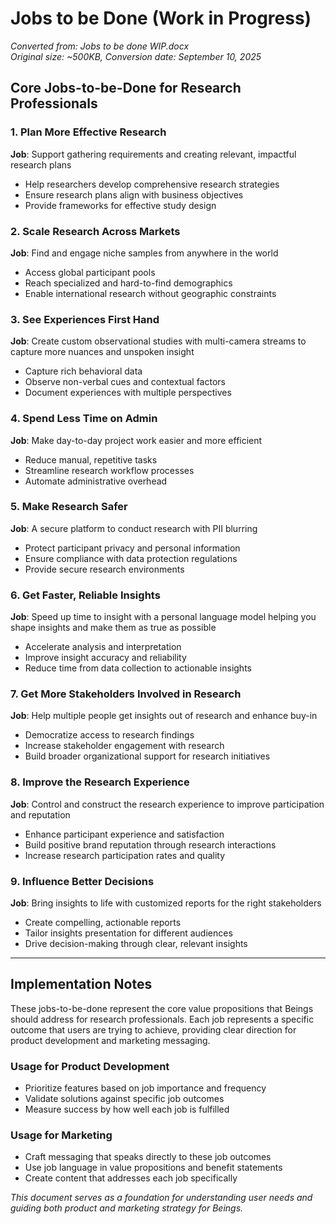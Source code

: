 # Jobs to be Done (Work in Progress)

*Converted from: Jobs to be done WIP.docx*  
*Original size: ~500KB, Conversion date: September 10, 2025*

## Core Jobs-to-be-Done for Research Professionals

### 1. Plan More Effective Research
**Job**: Support gathering requirements and creating relevant, impactful research plans
- Help researchers develop comprehensive research strategies
- Ensure research plans align with business objectives
- Provide frameworks for effective study design

### 2. Scale Research Across Markets
**Job**: Find and engage niche samples from anywhere in the world
- Access global participant pools
- Reach specialized and hard-to-find demographics
- Enable international research without geographic constraints

### 3. See Experiences First Hand
**Job**: Create custom observational studies with multi-camera streams to capture more nuances and unspoken insight
- Capture rich behavioral data
- Observe non-verbal cues and contextual factors
- Document experiences with multiple perspectives

### 4. Spend Less Time on Admin
**Job**: Make day-to-day project work easier and more efficient
- Reduce manual, repetitive tasks
- Streamline research workflow processes
- Automate administrative overhead

### 5. Make Research Safer
**Job**: A secure platform to conduct research with PII blurring
- Protect participant privacy and personal information
- Ensure compliance with data protection regulations
- Provide secure research environments

### 6. Get Faster, Reliable Insights
**Job**: Speed up time to insight with a personal language model helping you shape insights and make them as true as possible
- Accelerate analysis and interpretation
- Improve insight accuracy and reliability
- Reduce time from data collection to actionable insights

### 7. Get More Stakeholders Involved in Research
**Job**: Help multiple people get insights out of research and enhance buy-in
- Democratize access to research findings
- Increase stakeholder engagement with research
- Build broader organizational support for research initiatives

### 8. Improve the Research Experience
**Job**: Control and construct the research experience to improve participation and reputation
- Enhance participant experience and satisfaction
- Build positive brand reputation through research interactions
- Increase research participation rates and quality

### 9. Influence Better Decisions
**Job**: Bring insights to life with customized reports for the right stakeholders
- Create compelling, actionable reports
- Tailor insights presentation for different audiences
- Drive decision-making through clear, relevant insights

---

## Implementation Notes

These jobs-to-be-done represent the core value propositions that Beings should address for research professionals. Each job represents a specific outcome that users are trying to achieve, providing clear direction for product development and marketing messaging.

### Usage for Product Development
- Prioritize features based on job importance and frequency
- Validate solutions against specific job outcomes
- Measure success by how well each job is fulfilled

### Usage for Marketing
- Craft messaging that speaks directly to these job outcomes
- Use job language in value propositions and benefit statements
- Create content that addresses each job specifically

*This document serves as a foundation for understanding user needs and guiding both product and marketing strategy for Beings.*
